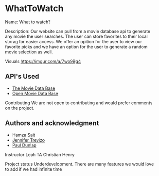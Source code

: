 # WhatToWatch
Name:
What to watch?

Description:
Our website can pull from a movie database api to generate any movie the user searches. The user can store favorites to their local storag for easier access. 
We offer an opition for the user to view our favorite picks and we have an option for the user to generate a random movie selection as well.

Visuals
https://imgur.com/a/7wo9Bg4


## API's Used
* [The Movie Data Base](https://developers.themoviedb.org/3)
* [Open Movie Data Base](http://www.omdbapi.com/)

Contributing
We are not open to contributing and would prefer comments on the project.

## Authors and acknowledgment

* [Hamza Sait](https://www.linkedin.com/in/hamza-sait-083371144)
* [Jennifer Trevizo](https://www.linkedin.com/in/jennifertrevizo)
* [Paul Dunlap](https://www.linkedin.com/in/paul-dunlap-4227a51a3/)

Instructor Leah
TA Christian Henry

Project status
Underdevelopment. There are many features we would love to add if we had infinite time